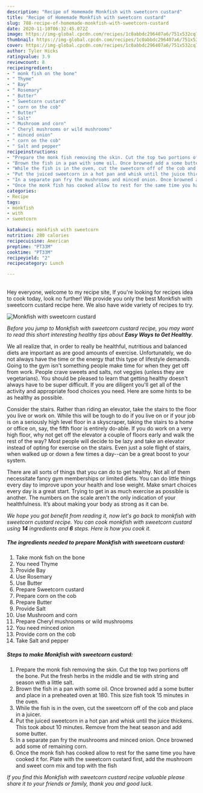 ```yaml
---
description: "Recipe of Homemade Monkfish with sweetcorn custard"
title: "Recipe of Homemade Monkfish with sweetcorn custard"
slug: 788-recipe-of-homemade-monkfish-with-sweetcorn-custard
date: 2020-11-10T06:32:45.072Z
image: https://img-global.cpcdn.com/recipes/1c0abbdc296407a6/751x532cq70/monkfish-with-sweetcorn-custard-recipe-main-photo.jpg
thumbnail: https://img-global.cpcdn.com/recipes/1c0abbdc296407a6/751x532cq70/monkfish-with-sweetcorn-custard-recipe-main-photo.jpg
cover: https://img-global.cpcdn.com/recipes/1c0abbdc296407a6/751x532cq70/monkfish-with-sweetcorn-custard-recipe-main-photo.jpg
author: Tyler Hicks
ratingvalue: 3.9
reviewcount: 8
recipeingredient:
- " monk fish on the bone"
- " Thyme"
- " Bay"
- " Rosemary"
- " Butter"
- " Sweetcorn custard"
- " corn on the cob"
- " Butter"
- " Salt"
- " Mushroom and corn"
- " Cheryl mushrooms or wild mushrooms"
- " minced onion"
- " corn on the cob"
- " Salt and pepper"
recipeinstructions:
- "Prepare the monk fish removing the skin. Cut the top two portions off the bone. Put the fresh herbs in the middle and tie with string and season with a little salt."
- "Brown the fish in a pan with some oil. Once browned add a some butter and place in a preheated oven at 180. This size fish took 15 minutes in the oven."
- "While the fish is in the oven, cut the sweetcorn off of the cob and place in a juicer."
- "Put the juiced sweetcorn in a hot pan and whisk until the juice thickens. This took about 10 minutes. Remove from the heat season and add some butter."
- "In a separate pan fry the mushrooms and minced onion. Once browned add some of remaining corn."
- "Once the monk fish has cooked allow to rest for the same time you have cooked it for. Plate with the sweetcorn custard first, add the mushroom and sweet corn mix and top with the fish"
categories:
- Recipe
tags:
- monkfish
- with
- sweetcorn

katakunci: monkfish with sweetcorn 
nutrition: 280 calories
recipecuisine: American
preptime: "PT33M"
cooktime: "PT33M"
recipeyield: "2"
recipecategory: Lunch

---
```

<br>
Hey everyone, welcome to my recipe site, If you're looking for recipes idea to cook today, look no further! We provide you only the best Monkfish with sweetcorn custard recipe here. We also have wide variety of recipes to try.
<br>


![Monkfish with sweetcorn custard](https://img-global.cpcdn.com/recipes/1c0abbdc296407a6/751x532cq70/monkfish-with-sweetcorn-custard-recipe-main-photo.jpg)

<i>Before you jump to Monkfish with sweetcorn custard recipe, you may want to read this short interesting healthy tips about <strong>Easy Ways to Get Healthy</strong>.</i>

We all realize that, in order to really be healthful, nutritious and balanced diets are important as are good amounts of exercise. Unfortunately, we do not always have the time or the energy that this type of lifestyle demands. Going to the gym isn't something people make time for when they get off from work. People crave sweets and salts, not veggies (unless they are vegetarians). You should be pleased to learn that getting healthy doesn't always have to be super difficult. If you are diligent you'll get all of the activity and appropriate food choices you need. Here are some hints to be as healthy as possible.

Consider the stairs. Rather than riding an elevator, take the stairs to the floor you live or work on. While this will be tough to do if you live on or if your job is on a seriously high level floor in a skyscraper, taking the stairs to a home or office on, say, the fifth floor is entirely do-able. If you do work on a very high floor, why not get off the elevator a couple of floors early and walk the rest of the way? Most people will decide to be lazy and take an elevator instead of opting for exercise on the stairs. Even just a sole flight of stairs, when walked up or down a few times a day--can be a great boost to your system. 

There are all sorts of things that you can do to get healthy. Not all of them necessitate fancy gym memberships or limited diets. You can do little things every day to improve upon your health and lose weight. Make smart choices every day is a great start. Trying to get in as much exercise as possible is another. The numbers on the scale aren't the only indication of your healthfulness. It’s about making your body as strong as it can be. 


<i>We hope you got benefit from reading it, now let's go back to monkfish with sweetcorn custard recipe. You can cook monkfish with sweetcorn custard using <strong>14</strong> ingredients and <strong>6</strong> steps. Here is how you cook it.
</i>

##### The ingredients needed to prepare Monkfish with sweetcorn custard:

1. Take  monk fish on the bone
1. You need  Thyme
1. Provide  Bay
1. Use  Rosemary
1. Use  Butter
1. Prepare  Sweetcorn custard
1. Prepare  corn on the cob
1. Prepare  Butter
1. Provide  Salt
1. Use  Mushroom and corn
1. Prepare  Cheryl mushrooms or wild mushrooms
1. You need  minced onion
1. Provide  corn on the cob
1. Take  Salt and pepper


##### Steps to make Monkfish with sweetcorn custard:

1. Prepare the monk fish removing the skin. Cut the top two portions off the bone. Put the fresh herbs in the middle and tie with string and season with a little salt.
1. Brown the fish in a pan with some oil. Once browned add a some butter and place in a preheated oven at 180. This size fish took 15 minutes in the oven.
1. While the fish is in the oven, cut the sweetcorn off of the cob and place in a juicer.
1. Put the juiced sweetcorn in a hot pan and whisk until the juice thickens. This took about 10 minutes. Remove from the heat season and add some butter.
1. In a separate pan fry the mushrooms and minced onion. Once browned add some of remaining corn.
1. Once the monk fish has cooked allow to rest for the same time you have cooked it for. Plate with the sweetcorn custard first, add the mushroom and sweet corn mix and top with the fish


<i>If you find this Monkfish with sweetcorn custard recipe valuable please share it to your friends or family, thank you and good luck.</i>
